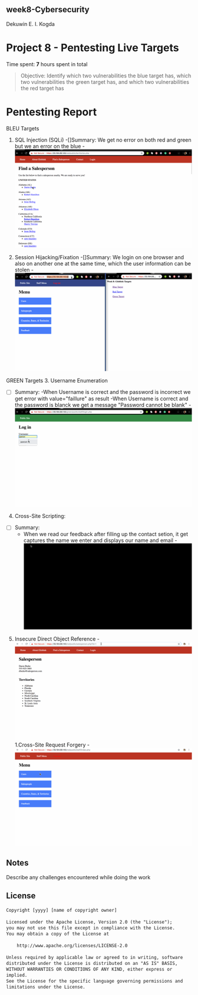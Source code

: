 ## week8-Cybersecurity
Dekuwin E. I. Kogda

# Project 8 - Pentesting Live Targets

Time spent: **7** hours spent in total

> Objective: Identify which two vulnerabilities the blue target has, which two vulnerabilities the green target has, and which two vulnerabilities the red target has

# Pentesting Report
BLEU Targets
1.  SQL Injection (SQLi)
  -[]Summary: We get no error on both red and green but we an error on the blue
  -![](week8B.gif)
  
2. Session Hijacking/Fixation
  -[]Summary: We login on one browser and also on another one at the same time, which the user information can be stolen
  -![](week8B2.gif)

GREEN Targets
3. Username Enumeration
  - [ ] Summary: 
      -When Username is correct and the password is incorrect we get error with value="faillure" as result
      -When Username is correct and the password is blanck we get a message "Password cannot be blank"
  -![](week8G.gif)

4. Cross-Site Scripting:
  - [ ] Summary: 
    - When we read our feedback after filling up the contact setion, it get captures the name we enter and displays our name and email
   -![](week8G2.gif)
5. Insecure Direct Object Reference 
   -![](week8R.gif)
 1.Cross-Site Request Forgery
  -![](week8R1.gif)

## Notes

Describe any challenges encountered while doing the work

## License

    Copyright [yyyy] [name of copyright owner]

    Licensed under the Apache License, Version 2.0 (the "License");
    you may not use this file except in compliance with the License.
    You may obtain a copy of the License at

        http://www.apache.org/licenses/LICENSE-2.0

    Unless required by applicable law or agreed to in writing, software
    distributed under the License is distributed on an "AS IS" BASIS,
    WITHOUT WARRANTIES OR CONDITIONS OF ANY KIND, either express or implied.
    See the License for the specific language governing permissions and
    limitations under the License.
